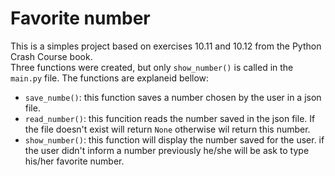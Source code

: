 # Favorite number
This is a simples project based on exercises 10.11 and 10.12 from the Python Crash Course book.  
Three functions were created, but only `show_number()` is called in the `main.py` file. The functions are explaneid bellow:  
- `save_numbe()`: this function saves a number chosen by the user in a json file.
- `read_number()`: this funcition reads the number saved in the json file. If the file doesn't exist will return `None` otherwise wil return this number.
- `show_number()`: this function will display the number saved for the user. if the user didn't inform a number previously he/she will be ask to type his/her favorite number. 